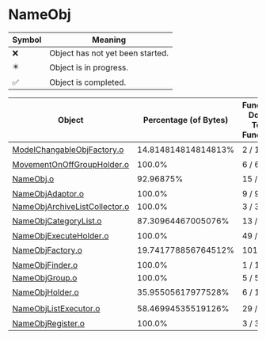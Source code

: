 # NameObj
| Symbol | Meaning 
| ------------- | ------------- 
| :x: | Object has not yet been started. 
| :eight_pointed_black_star: | Object is in progress. 
| :white_check_mark: | Object is completed. 


| Object | Percentage (of Bytes) | Functions Done / Total Functions | Percentage (Functions) | Status 
| ------------- | ------------- | ------------- | ------------- | ------------- 
| [ModelChangableObjFactory.o](https://github.com/shibbo/Petari/blob/master/docs/lib/Game/NameObj/ModelChangableObjFactory.md) | 14.814814814814813% | 2 / 13 | 15.384615384615385% | :eight_pointed_black_star: 
| [MovementOnOffGroupHolder.o](https://github.com/shibbo/Petari/blob/master/docs/lib/Game/NameObj/MovementOnOffGroupHolder.md) | 100.0% | 6 / 6 | 100.0% | :white_check_mark: 
| [NameObj.o](https://github.com/shibbo/Petari/blob/master/docs/lib/Game/NameObj/NameObj.md) | 92.96875% | 15 / 16 | 93.75% | :eight_pointed_black_star: 
| [NameObjAdaptor.o](https://github.com/shibbo/Petari/blob/master/docs/lib/Game/NameObj/NameObjAdaptor.md) | 100.0% | 9 / 9 | 100.0% | :white_check_mark: 
| [NameObjArchiveListCollector.o](https://github.com/shibbo/Petari/blob/master/docs/lib/Game/NameObj/NameObjArchiveListCollector.md) | 100.0% | 3 / 3 | 100.0% | :white_check_mark: 
| [NameObjCategoryList.o](https://github.com/shibbo/Petari/blob/master/docs/lib/Game/NameObj/NameObjCategoryList.md) | 87.30964467005076% | 13 / 15 | 86.66666666666667% | :eight_pointed_black_star: 
| [NameObjExecuteHolder.o](https://github.com/shibbo/Petari/blob/master/docs/lib/Game/NameObj/NameObjExecuteHolder.md) | 100.0% | 49 / 49 | 100.0% | :white_check_mark: 
| [NameObjFactory.o](https://github.com/shibbo/Petari/blob/master/docs/lib/Game/NameObj/NameObjFactory.md) | 19.741778856764512% | 101 / 568 | 17.781690140845072% | :eight_pointed_black_star: 
| [NameObjFinder.o](https://github.com/shibbo/Petari/blob/master/docs/lib/Game/NameObj/NameObjFinder.md) | 100.0% | 1 / 1 | 100.0% | :white_check_mark: 
| [NameObjGroup.o](https://github.com/shibbo/Petari/blob/master/docs/lib/Game/NameObj/NameObjGroup.md) | 100.0% | 5 / 5 | 100.0% | :white_check_mark: 
| [NameObjHolder.o](https://github.com/shibbo/Petari/blob/master/docs/lib/Game/NameObj/NameObjHolder.md) | 35.95505617977528% | 6 / 10 | 60.0% | :eight_pointed_black_star: 
| [NameObjListExecutor.o](https://github.com/shibbo/Petari/blob/master/docs/lib/Game/NameObj/NameObjListExecutor.md) | 58.46994535519126% | 29 / 31 | 93.54838709677419% | :eight_pointed_black_star: 
| [NameObjRegister.o](https://github.com/shibbo/Petari/blob/master/docs/lib/Game/NameObj/NameObjRegister.md) | 100.0% | 3 / 3 | 100.0% | :white_check_mark: 
